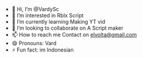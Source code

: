 - 👋 Hi, I’m @VardySc
- 👀 I’m interested in Rblx Script
- 🌱 I’m currently learning Making YT vid
- 💞️ I’m looking to collaborate on A Script maker
- 📫 How to reach me Contact on elvolta@gmail.com
- 😄 Pronouns: Vard
- ⚡ Fun fact: im Indonesian

<!---
VardySc/VardySc is a ✨ special ✨ repository because its `README.md` (this file) appears on your GitHub profile.
You can click the Preview link to take a look at your changes.
--->
